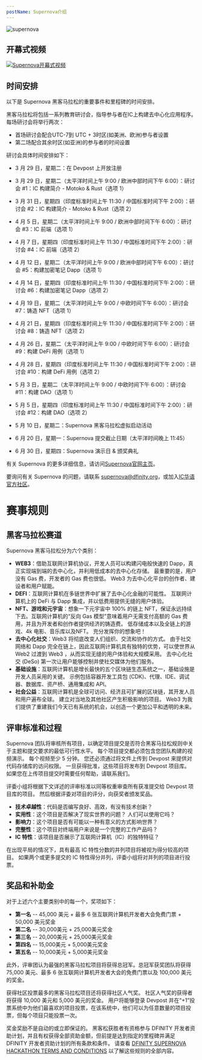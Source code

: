 ```yaml
---
postName: Supernova介绍
---
```


![supernova](/Supernova/supernova.png)

## 开幕式视频

[![Supernova开幕式视频](/Supernova/supernovaopen.png)](https://www.bilibili.com/video/BV1fF411V7X8?share_source=copy_web)

## 时间安排
以下是 Supernova 黑客马拉松的重要事件和里程碑的时间安排。<br>

黑客马拉松将包括一系列教育研讨会，指导参与者在IC上构建去中心化应用程序。 每场研讨会将举行两次：
- 首场研讨会配合UTC-7到 UTC + 3时区(如美洲、欧洲)参与者设置
- 第二场配合其余时区(如亚洲)的参与者的时间设置

研讨会具体时间安排如下：

- 3 月 29 日，星期二：在 Devpost 上开放注册

- 3 月 29 日，星期二（太平洋时间上午 9:00 / 欧洲中部时间下午 6:00）：研讨会 #1：IC 构建简介 - Motoko & Rust（选项 1）

- 3 月 31 日，星期四（印度标准时间上午 11:30 / 中国标准时间下午 2:00）：研讨会 #2：IC 构建简介 - Motoko & Rust（选项 2）

- 4 月 5 日，星期二（太平洋时间上午 9:00 / 欧洲中部时间下午 6:00）：研讨会 #3：IC 前端（选项 1）

- 4 月 7 日，星期四（印度标准时间上午 11:30 / 中国标准时间下午 2:00）：研讨会 #4：IC 前端（选项 2）

- 4 月 12 日，星期二（太平洋时间上午 9:00 / 欧洲中部时间下午 6:00）：研讨会 #5：构建加密笔记 Dapp（选项 1）

- 4 月 14 日，星期四（印度标准时间上午 11:30 / 中国标准时间下午 2:00）：研讨会 #6：构建加密笔记 Dapp（选项 2）

- 4 月 19 日，星期二（太平洋时间上午 9:00 / 中欧时间下午 6:00）：研讨会 #7：铸造 NFT（选项 1）

- 4 月 21 日，星期四（印度标准时间上午 11:30 / 中国标准时间下午 2:00）：研讨会 #8：铸造 NFT（选项 2）

- 4 月 26 日，星期二（太平洋时间上午 9:00 / 中欧时间下午 6:00）：研讨会 #9：构建 DeFi 用例（选项 1）

- 4 月 28 日，星期四（印度标准时间上午 11:30 / 中国标准时间下午 2:00）：研讨会 #10：构建 DeFi 用例（选项 2）

- 5 月 3 日，星期二（太平洋时间上午 9:00 / 中欧时间下午 6:00）：研讨会 #11：构建 DAO（选项 1）

- 5 月 5 日，星期四（印度标准时间上午 11:30 / 中国标准时间下午 2:00）：研讨会 #12：构建 DAO（选项 2）

- 5 月 10 日，星期二：Supernova 黑客马拉松虚拟启动活动

- 6 月 20 日，星期一：Supernova 提交截止日期（太平洋时间晚上 11:45）

- 6 月 30 日，星期四：Supernova 演示日 & 颁奖典礼

有关 Supernova 的更多详细信息，请访问[Supernova官网主页](https://dfinity.org/supernova/)。<br>

要询问有关 Supernova 的问题，请联系 [supernova@dfinity.org](mailto:supernova@dfinity.org)，或加入[IC华语官方社区](https://t.me/+VdtEpjp34AQ2OWJl)。

# 赛事规则
## 黑客马拉松赛道
Supernova 黑客马拉松分为六个类别：
- **WEB3**：借助互联网计算机协议，开发人员可以构建闪电般快速的 Dapp，真正实现端到端的去中心化，并利用低成本的去中心化存储。 最重要的是，用户没有 Gas 费，开发者的 Gas 费也很低。 Web3 为去中心化平台的创作者、建设者和用户赋能。
- **DEFI**：互联网计算机在多链世界中扩展了去中心化金融的可能性。 互联网计算机上的 DeFi 与 Dapp 集成，并以低费用提供无缝的用户体验。
- **NFT、游戏和元宇宙**：想象一下元宇宙中 100% 的链上 NFT，保证永远持续下去。互联网计算机的“反向 Gas 模型”意味着用户无需支付高额的 Gas 费用，并且为开发者和创作者提供经济的铸造费。 低存储成本以及全链上的游戏、4k 电影、音乐库以及NFT。 充分发挥你的想象吧！
- **去中心化社交**：Web3 将彻底改变人们组织、交流和协作的方式。 由于社交网络和 Dapp 完全在链上，因此互联网计算机具有独特的优势，可以使世界从 Web2 过渡到 Web3 ，从而实现无缝的用户体验和大规模采用。 去中心化社交 (DeSo) 第一次让用户能够控制并使社交媒体为他们服务。
- **基础设施**：互联网计算机是增长最快的五个区块链生态系统之一，基础设施是开发人员采用的关键。 示例包括容器开发工具包 (CDK)、代理、IDE、调试器、数据库、资产桥、通用集成和 API。
- **社会公益**：互联网计算机是全球可访问、经济且可扩展的区块链，其开发人员和用户遍布全球。 建立对当地及其他社区产生积极影响的项目。 Web3 为我们提供了重建我们今天已有系统的机会，以创造一个更加公平和透明的未来。

## 评审标准和过程
Supernova 团队将审核所有项目，以确定项目提交是否符合黑客马拉松规则中关于主题和提交要求的最低可行性水平。 每个项目提交都必须包含您团队构建的视频演示。 每个视频至少 5 分钟。 您还必须通过将文件上传到 Devpost 来提供对代码存储库的访问权限。 一旦获得批准，这些项目将发布到 Devpost 项目库。 如果您在上传项目提交时需要任何帮助，请联系我们。<br>


评委小组将根据下文详述的评审标准以同等权重审查所有获准提交给 Devpost 项目库的项目。 然后根据评委对项目的评分，向获奖者颁发奖品。

- **技术卓越性**：代码是否编写良好、高效，有没有技术创新？
- **实用性**：这个项目是否解决了现实世界的问题？ 人们可以使用它吗？
- **影响力**：这个项目是否有可能以一种有意义的方式影响世界？
- **完整性**：这个项目对终端用户来说是一个完整的工作产品吗？
- **IC 特性**：该项目是否展示了互联网计算机（IC）的独特特征？
  
在出现平局的情况下，具有最高 IC 特性分数的并列项目将被视为得分较高的项目。 如果两个或更多提交的 IC 特性得分并列，评委小组将对并列的项目进行投票。

## 奖品和补助金
对于上述六个主要类别中的每一个，奖项如下：

- **第一名**
    --  45,000 美元 + 最多 6 张互联网计算机开发者大会免费门票 + 50,000 美元奖金
- **第二名**
    -- 30,000美元 + 25,000美元奖金
- **第三名**
    -- 20,000美元 + 25,000美元奖金
- **第四名**
    -- 15,000美元 + 5,000美元奖金
- **第五名**
    -- 10,000美元 + 5,000美元奖金

此外，评审团认为最强的黑客马拉松项目将获得总冠军。总冠军获奖团队将获得 75,000 美元、最多 6 张互联网计算机开发者大会的免费门票以及 100,000 美元的奖金。<br>

获得社区投票最多的黑客马拉松项目还将获得社区人气奖。 社区人气奖的获得者将获得 10,000 美元和 5,000 美元的奖金。 用户将能够登录 Devpost 并在“+1”投票系统中为他们最喜欢的项目投票，在该系统中，他们可以为任意数量的项目投票，但每个项目只能投票一次。<br>

奖金奖励不是自动的或立即保证的。 黑客松获胜者有资格参与 DFINITY 开发者资助计划，并且有权获得全部资助金额，但前提是达到指定的里程碑并满足 DFINITY 开发者资助计划的所有条款和条件。 请查看 [DFINITY SUPERNOVA HACKATHON TERMS AND CONDITIONS](https://supernova.devpost.com/rules) 以了解这些规则的全部内容。


